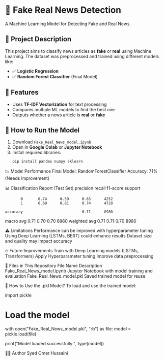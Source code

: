# 📰 Fake Real News Detection
A Machine Learning Model for Detecting Fake and Real News.

## 📌 Project Description
This project aims to classify news articles as **fake** or **real** using Machine Learning. The dataset was preprocessed and trained using different models like:
- ✅ **Logistic Regression**
- ✅ **Random Forest Classifier** (Final Model)

## 🚀 Features
- Uses **TF-IDF Vectorization** for text processing  
- Compares multiple ML models to find the best one  
- Outputs whether a news article is **real** or **fake**  

## 🔧 How to Run the Model
1. Download `Fake_Real_News_model.ipynb`
2. Open in **Google Colab** or **Jupyter Notebook**
3. Install required libraries:
   ```python
   pip install pandas numpy sklearn

📉 Model Performance
Final Model: RandomForestClassifier
Accuracy: 71% (Needs Improvement)


📊 Classification Report (Test Set)
              precision    recall  f1-score   support

           0       0.74      0.59      0.65      4252
           1       0.69      0.81      0.74      4728

    accuracy                           0.71      8980
   macro avg       0.71      0.70      0.70      8980
weighted avg       0.71      0.71      0.70      8980


⚠️ Limitations
Performance can be improved with hyperparameter tuning
Using Deep Learning (LSTMs, BERT) could enhance results
Dataset size and quality may impact accuracy


🔥 Future Improvements
Train with Deep Learning models (LSTMs, Transformers)
Apply Hyperparameter tuning
Improve data preprocessing


📂 Files in This Repository
File Name	Description
Fake_Real_News_model.ipynb	Jupyter Notebook with model training and evaluation
Fake_Real_News_model.pkl	Saved trained model for reuse


📖 How to Use the .pkl Model?
To load and use the trained model:

import pickle
# Load the model
with open("Fake_Real_News_model.pkl", "rb") as file:
    model = pickle.load(file)

print("Model loaded successfully:", type(model))


👨‍💻 Author
Syed Omer Hussaini



